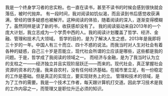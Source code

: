 我是一个终身学习者的忠实粉。也一直在读书，甚至不读书的时候会感到很快就会落伍，被时代抛弃。
有一段时间，我对阅读如饥似渴，而且读到书后感觉收获满满，曾经的很多疑惑也被解开。这种阅读的体验，随着阅读的深入，逐渐变得模糊了。虽然同样是读了新的书，收获感却没有了。
我的阅读驱动来自2013年的一个庞大计划，我立志成为一个学贯中西的人。我的阅读计划覆盖了哲学、经济、金融、管理和技术几大领域。
哲学的目的，是为了解决人生之惑，2013年是我即将三十岁的一年。中国人有三十而立、四十不惑的说法。而我当时对人生对社会有着各种的疑惑，自己三十岁是否能立，现代社会所谓的立应该是哪些，这些都是我的问题。于是，哲学成了我阅读的领域之一。
而经济与金融，是为了我当时认为立的支柱之一——经济独立并且实现阶层跃迁——而来的。现代社会，真正掌握社会资源的资本的力量。我来自农村，没有任何经济基础。在城市里立足，有一份稳定的工作是基础。但是真正的实现立，要实现财务上的立。
管理和技术的领域，是为了工作的需要。我是一个技术工作者，每天跟计算机打交道。因此学习技术是我的工作内容之一，而管理又是职位升迁必须的知识。
